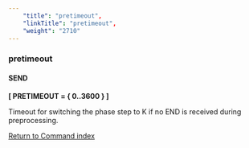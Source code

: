 ```yaml
---
    "title": "pretimeout",
    "linkTitle": "pretimeout",
    "weight": "2710"
---
```

### pretimeout

#### SEND

****[ PRETIMEOUT = { <span class="underline">0</span>..3600 } ]****

Timeout for switching the phase step to K if no END is received during preprocessing.

[Return to Command index](../../)
